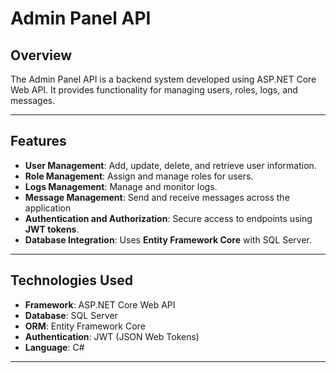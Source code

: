 # Admin Panel API

## Overview

The Admin Panel API is a backend system developed using ASP.NET Core Web API. It provides functionality for managing users, roles, logs, and messages.

---

## Features

- **User Management**: Add, update, delete, and retrieve user information.
- **Role Management**: Assign and manage roles for users.
- **Logs Management**: Manage and monitor logs.
- **Message Management**: Send and receive messages across the application
- **Authentication and Authorization**: Secure access to endpoints using **JWT tokens**.
- **Database Integration**: Uses **Entity Framework Core** with SQL Server.

---

## Technologies Used

- **Framework**: ASP.NET Core Web API
- **Database**: SQL Server
- **ORM**: Entity Framework Core
- **Authentication**: JWT (JSON Web Tokens)
- **Language**: C#

---
